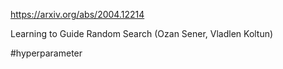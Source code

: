 https://arxiv.org/abs/2004.12214

Learning to Guide Random Search (Ozan Sener, Vladlen Koltun)

#hyperparameter 